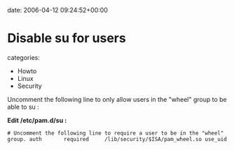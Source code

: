 


date: 2006-04-12 09:24:52+00:00


# Disable su for users

categories:
- Howto
- Linux
- Security


Uncomment the following line to only allow users in the "wheel" group to be able to su :

**Edit /etc/pam.d/su :**

`# Uncomment the following line to require a user to be in the "wheel" group.
auth       required     /lib/security/$ISA/pam_wheel.so use_uid`
